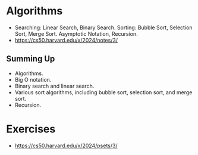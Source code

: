 # Algorithms 
- Searching: Linear Search, Binary Search. Sorting: Bubble Sort, Selection Sort, Merge Sort. Asymptotic Notation, Recursion.
- https://cs50.harvard.edu/x/2024/notes/3/

## Summing Up

- Algorithms.
- Big O notation.
- Binary search and linear search.
- Various sort algorithms, including bubble sort, selection sort, and merge sort.
- Recursion.

# Exercises
- https://cs50.harvard.edu/x/2024/psets/3/
